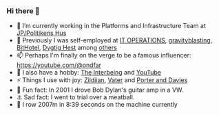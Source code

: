 ### Hi there 👋

- 🔭 I’m currently working in the Platforms and Infrastructure Team at [JP/Politikens Hus](https://jppol.dk) 
- 🐎 Previously I was self-employed at [IT OPERATIONS](https://itoperations.dk), [gravityblasting](https://gravityblasting.com), [BitHotel](https://bithotel.net), [Dygtig Hest](https://dygtighest.dk) among [others](https://github.com/Kristoffer/Kristoffer/blob/main/CV.md) 
- 📫 Perhaps I'm finally on the verge to be a famous influencer: https://youtube.com/@ondfar 
- 🥁 I also have a hobby: [The Interbeing](https://theinterbeing.com) and [YouTube](https://www.youtube.com/user/THEINTERBEING)
- ⚡ Things I use with joy: [Zildjian](https://zildjian.com), [Vater](https://www.vater.com) and [Porter and Davies](https://www.porteranddavies.co.uk) 
- 🌱 Fun fact: In 2001 I drove Bob Dylan's guitar amp in a VW.
- ⚓️ Sad fact: I went to trial over a meatball.
- 🛶 I row 2007m in 8:39 seconds on the machine currently 
